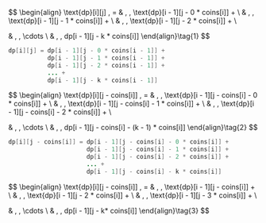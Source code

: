 
$$
\begin{align}
\text{dp}[i][j]  \, = & \, \,  \text{dp}[i - 1][j - 0 * coins[i]] +  \\
&  \, \, \text{dp}[i - 1][j - 1 * coins[i]] + \\
&  \, \, \text{dp}[i - 1][j - 2 * coins[i]] + \\

&  \, \, \cdots \\
&  \, \, dp[i - 1][j - k * coins[i]]
\end{align}\tag{1}
$$



```java [-Java]
dp[i][j] = dp[i - 1][j - 0 * coins[i - 1]] + 
           dp[i - 1][j - 1 * coins[i - 1]] +
           dp[i - 1][j - 2 * coins[i - 1]] + 
           ... + 
           dp[i - 1][j - k * coins[i - 1]]
```




$$
\begin{align}
\text{dp}[i][j - coins[i]]  \, = & \, \,  \text{dp}[i - 1][j - coins[i] - 0 * coins[i]] +  \\
&  \, \, \text{dp}[i - 1][j - coins[i] - 1 * coins[i]] + \\
&  \, \, \text{dp}[i - 1][j - coins[i] - 2 * coins[i]] + \\

&  \, \, \cdots \\
&  \, \, dp[i - 1][j - coins[i] - (k - 1) * coins[i]]
\end{align}\tag{2}
$$




```java
dp[i][j - coins[i]] = dp[i - 1][j - coins[i] - 0 * coins[i]] + 
                      dp[i - 1][j - coins[i] - 1 * coins[i]] +
                      dp[i - 1][j - coins[i] - 2 * coins[i]] + 
                      ... + 
                      dp[i - 1][j - coins[i] - k * coins[i]]
```




$$
\begin{align}
\text{dp}[i][j - coins[i]]  \, = & \, \,  \text{dp}[i - 1][j - coins[i]] +  \\
&  \, \, \text{dp}[i - 1][j - 2 * coins[i]] + \\
&  \, \, \text{dp}[i - 1][j - 3 * coins[i]] + \\

&  \, \, \cdots \\
&  \, \, dp[i - 1][j - k* coins[i]]
\end{align}\tag{3}
$$



